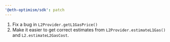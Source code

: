 ```yaml
---
'@eth-optimism/sdk': patch
---
```


1. Fix a bug in `L2Provider.getL1GasPrice()`
2. Make it easier to get correct estimates from `L2Provider.estimateL1Gas()` and `L2.estimateL2GasCost`.
